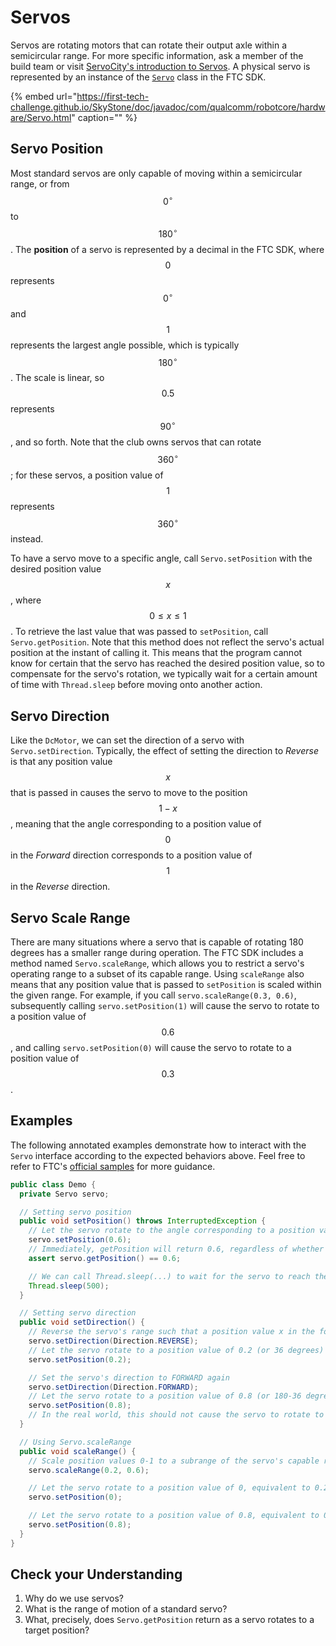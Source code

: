 # Servos

Servos are rotating motors that can rotate their output axle within a semicircular range. For more specific information, ask a member of the build team or visit [ServoCity's introduction to Servos](https://www.servocity.com/what-is-a-servo). A physical servo is represented by an instance of the [`Servo`](https://ftctechnh.github.io/ftc_app/doc/javadoc/com/qualcomm/robotcore/hardware/Servo.html) class in the FTC SDK.

{% embed url="https://first-tech-challenge.github.io/SkyStone/doc/javadoc/com/qualcomm/robotcore/hardware/Servo.html" caption="" %}

## Servo Position

Most standard servos are only capable of moving within a semicircular range, or from $$0^\circ$$ to $$180^\circ$$. The **position** of a servo is represented by a decimal in the FTC SDK, where $$0$$ represents $$0^\circ$$ and $$1$$ represents the largest angle possible, which is typically $$180^\circ$$. The scale is linear, so $$0.5$$ represents $$90^\circ$$, and so forth. Note that the club owns servos that can rotate $$360^\circ$$; for these servos, a position value of $$1$$ represents $$360^\circ$$ instead.

To have a servo move to a specific angle, call `Servo.setPosition` with the desired position value $$x$$, where $$0\leq x\leq 1$$. To retrieve the last value that was passed to `setPosition`, call `Servo.getPosition`. Note that this method does not reflect the servo's actual position at the instant of calling it. This means that the program cannot know for certain that the servo has reached the desired position value, so to compensate for the servo's rotation, we typically wait for a certain amount of time with `Thread.sleep` before moving onto another action.

## Servo Direction

Like the `DcMotor`, we can set the direction of a servo with `Servo.setDirection`. Typically, the effect of setting the direction to _Reverse_ is that any position value $$x$$ that is passed in causes the servo to move to the position $$1-x$$, meaning that the angle corresponding to a position value of $$0$$ in the _Forward_ direction corresponds to a position value of $$1$$ in the _Reverse_ direction.

## Servo Scale Range

There are many situations where a servo that is capable of rotating 180 degrees has a smaller range during operation. The FTC SDK includes a method named `Servo.scaleRange`, which allows you to restrict a servo's operating range to a subset of its capable range. Using `scaleRange` also means that any position value that is passed to `setPosition` is scaled within the given range. For example, if you call `servo.scaleRange(0.3, 0.6)`, subsequently calling `servo.setPosition(1)` will cause the servo to rotate to a position value of $$0.6$$, and calling `servo.setPosition(0)` will cause the servo to rotate to a position value of $$0.3$$.

## Examples

The following annotated examples demonstrate how to interact with the `Servo` interface according to the expected behaviors above. Feel free to refer to FTC's [official samples](https://github.com/FIRST-Tech-Challenge/SkyStone/tree/master/FtcRobotController/src/main/java/org/firstinspires/ftc/robotcontroller/external/samples) for more guidance.

```java
public class Demo {
  private Servo servo;

  // Setting servo position
  public void setPosition() throws InterruptedException {
    // Let the servo rotate to the angle corresponding to a position value of 0.6, or 108 degrees
    servo.setPosition(0.6);
    // Immediately, getPosition will return 0.6, regardless of whether the servo has actually reached that position
    assert servo.getPosition() == 0.6;

    // We can call Thread.sleep(...) to wait for the servo to reach the given position before moving on
    Thread.sleep(500);
  }

  // Setting servo direction
  public void setDirection() {
    // Reverse the servo's range such that a position value x in the forward direction now corresponds ot 1-x in the reverse
    servo.setDirection(Direction.REVERSE);
    // Let the servo rotate to a position value of 0.2 (or 36 degrees) in the reverse direction
    servo.setPosition(0.2);

    // Set the servo's direction to FORWARD again
    servo.setDirection(Direction.FORWARD);
    // Let the servo rotate to a position value of 0.8 (or 180-36 degrees) in the forward direction
    servo.setPosition(0.8);
    // In the real world, this should not cause the servo to rotate to another angle compared to the previous setPosition(0.2) call
  }

  // Using Servo.scaleRange
  public void scaleRange() {
    // Scale position values 0-1 to a subrange of the servo's capable range from 0.2 to 0.6
    servo.scaleRange(0.2, 0.6);

    // Let the servo rotate to a position value of 0, equivalent to 0.2 without the scaleRange call
    servo.setPosition(0);

    // Let the servo rotate to a position value of 0.8, equivalent to 0.52 without the scaleRange call
    servo.setPosition(0.8);
  }
}
```

## Check your Understanding

1. Why do we use servos?
2. What is the range of motion of a standard servo?
3. What, precisely, does `Servo.getPosition` return as a servo rotates to a target position?
